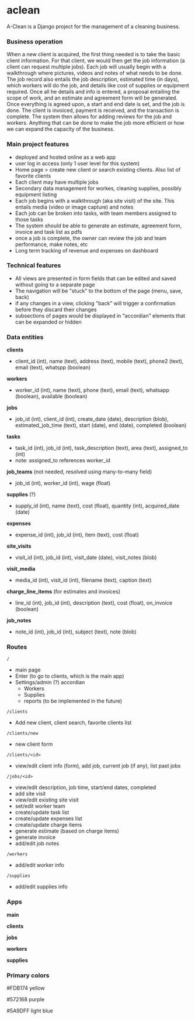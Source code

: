 # aclean

A-Clean is a Django project for the management of a cleaning business.

### Business operation

When a new client is acquired, the first thing needed is to take the basic client information. For that client, we would then get the job information (a client can request multiple jobs). Each job will usually begin with a walkthrough where pictures, videos and notes of what needs to be done. The job record also entails the job description, estimated time (in days), which workers will do the job, and details like cost of supplies or equipment required. Once all he details and info is entered, a proposal entailing the scope of work, and an estimate and agreement form will be generated. Once everything is agreed upon, a start and end date is set, and the job is done. The client is invoiced, payment is received, and the transaction is complete. The system then allows for adding reviews for the job and workers. Anything that can be done to make the job more efficient or how we can expand the capacity of the business.

### Main project features

- deployed and hosted online as a web app
- user log in access (only 1 user level for this system)
- Home page > create new client or search existing clients. Also list of favorite clients
- Each client may have multiple jobs
- Secondary data management for workes, cleaning supplies, possibly equipment listing
- Each job begins with a walkthrough (aka site visit) of the site. This entails media (video or image capture) and notes
- Each job can be broken into tasks, with team members assigned to those tasks
- The system should be able to generate an estimate, agreement form, invoice and task list as pdfs
- once a job is complete, the owner can review the job and team performance, make notes, etc
- Long term tracking of revenue and expenses on dashboard

### Technical features

- All views are presented in form fields that can be edited and saved without going to a separate page
- The navigation will be "stuck" to the bottom of the page (menu, save, back)
- if any changes in a view, clicking "back" will trigger a confirmation before they discard their changes
- subsections of pages would be displayed in "accordian" elements that can be expanded or hidden

### Data entities

**clients**
- client_id (int), name (text), address (text), mobile (text), phone2 (text), email (text), whatspp (boolean)

**workers**
- worker_id (int), name (text), phone (text), email (text), whatsapp (boolean), available (boolean)

**jobs**
- job_id (int), client_id (int), create_date (date), description (blob), estimated_job_time (text), start (date), end (date), completed (boolean)

**tasks**
- task_id (int), job_id (int), task_description (text), area (text), assigned_to (int)
- note: assigned_to references worker_id

**job_teams** (not needed, resolved using many-to-many field)
- job_id (int), worker_id (int), wage (float)

**supplies** (?)
- supply_id (int), name (text), cost (float), quantity (int), acquired_date (date)

**expenses**
- expense_id (int), job_id (int), item (text), cost (float) 

**site_visits**
- visit_id (int), job_id (int), visit_date (date), visit_notes (blob)

**visit_media**
- media_id (int), visit_id (int), filename (text), caption (text)

**charge_line_items** (for estimates and invoices)
- line_id (int), job_id (int), description (text), cost (float), on_invoice (boolean)

**job_notes**
- note_id (int), job_id (int), subject (text), note (blob)

### Routes

`/` 
- main page 
- Enter (to go to clients, which is the main app)
- Settings/admin (?) accordian
  - Workers
  - Supplies
  - reports (to be implemented in the future)

`/clients` 
- Add new client, client search, favorite clients list

`/clients/new` 
- new client form

`/clients/<id>` 
- view/edit client info (form), add job, current job (if any), list past jobs

`/jobs/<id>` 
- view/edit description, job time, start/end dates, completed
- add site visit
- view/edit existing site visit
- set/edit worker team
- create/update task list
- create/update expenses list
- create/update charge items
- generate estimate (based on charge items)
- generate invoice
- add/edit job notes


`/workers`
- add/edit worker info

`/supplies`
- add/edit supplies info

### Apps

**main**

**clients**

**jobs**

**workers**

**supplies**

### Primary colors

#FDB174 yellow

#572168 purple

#5A9DFF light blue